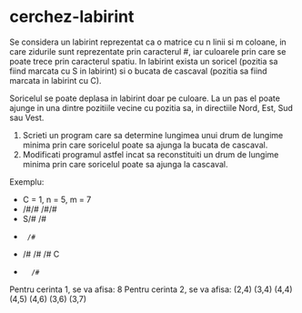 # cerchez-labirint
Se considera un labirint reprezentat ca o matrice cu n linii si m coloane, in care zidurile sunt reprezentate prin caracterul #, iar culoarele prin care se poate trece prin caracterul spatiu. In labirint exista un soricel (pozitia sa fiind marcata cu S in labirint) si o bucata de cascaval (pozitia sa fiind marcata in labirint cu C).

Soricelul se poate deplasa in labirint doar pe culoare. La un pas el poate ajunge in una dintre pozitiile vecine cu pozitia sa, in directiile Nord, Est, Sud sau Vest.

1. Scrieti un program care sa determine lungimea unui drum de lungime minima prin care soricelul poate sa ajunga la bucata de cascaval.
2. Modificati programul astfel incat sa reconstituiti un drum de lungime minima prin care soricelul poate sa ajunga la cascaval.

Exemplu:
* C = 1, n = 5, m = 7
* /#/#   /#/#
*    S/# /#
*      /#
* /# /# /# C
*       /#

Pentru cerinta 1, se va afisa: 8
Pentru cerinta 2, se va afisa: (2,4) (3,4) (4,4) (4,5) (4,6) (3,6) (3,7)
